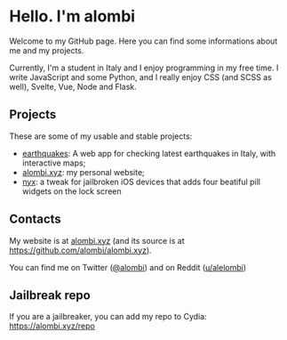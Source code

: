 # Hello. I'm alombi
Welcome to my GitHub page. Here you can find some informations about me and my projects.

Currently, I'm a student in Italy and I enjoy programming in my free time. I write JavaScript and some Python, and I really enjoy CSS (and SCSS as well), Svelte, Vue, Node and Flask.


## Projects
These are some of my usable and stable projects:
* [earthquakes](https://github.com/alombi/earthquakes): A web app for checking latest earthquakes in Italy, with interactive maps;
* [alombi.xyz](https://github.com/alombi/alombi.xyz): my personal website;
* [nyx](https://github.com/alombi/nyx): a tweak for jailbroken iOS devices that adds four beatiful pill widgets on the lock screen

## Contacts
My website is at [alombi.xyz](alombi.xyz) (and its source is at https://github.com/alombi/alombi.xyz).

You can find me on Twitter ([@alombi](https://twitter.com/al0mbi)) and on Reddit ([u/alelombi](https://www.reddit.com/user/alelombi))

## Jailbreak repo
If you are a jailbreaker, you can add my repo to Cydia: https://alombi.xyz/repo
